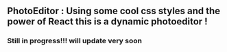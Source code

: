 ## PhotoEditor : Using some cool css styles and the power of React this is a dynamic photoeditor !
### Still in progress!!! will update very soon
